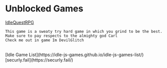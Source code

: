 # Unblocked Games
[IdleQuestRPG](https://www.iqrpg.com/game.html)
    
    This game is a sweaty try hard game in which you grind to be the best. Make sure to pay respects to the almighty god Carl
    Check me out in game Im DevilGlitch
<br>
[Idle Game List](https://idle-js-games.github.io/idle-js-games-list/)
<br>
[securly.fail](https://securly.fail/)
<br>

